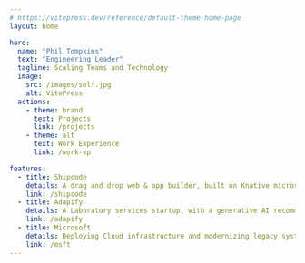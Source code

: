 ```yaml
---
# https://vitepress.dev/reference/default-theme-home-page
layout: home

hero:
  name: "Phil Tompkins"
  text: "Engineering Leader"
  tagline: Scaling Teams and Technology
  image:
    src: /images/self.jpg
    alt: VitePress
  actions:
    - theme: brand
      text: Projects
      link: /projects
    - theme: alt
      text: Work Experience
      link: /work-xp

features:
  - title: Shipcode
    details: A drag and drop web & app builder, built on Knative microservices and Kafka event driven architecture.
    link: /shipcode
  - title: Adapify
    details: A Laboratory services startup, with a generative AI recommendation engine, for user specific remediations.
    link: /adapify
  - title: Microsoft
    details: Deploying Cloud infrastructure and modernizing legacy systems, for enterprise organizations.
    link: /msft
---
```



